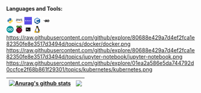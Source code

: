 
**Languages and Tools:**  

<code><img height="20" src="https://raw.githubusercontent.com/github/explore/80688e429a7d4ef2fca1e82350fe8e3517d3494d/topics/python/python.png"></code>
<code><img height="20" src="https://raw.githubusercontent.com/github/explore/80688e429a7d4ef2fca1e82350fe8e3517d3494d/topics/aws/aws.png"></code>
<code><img height="20" src="https://raw.githubusercontent.com/github/explore/80688e429a7d4ef2fca1e82350fe8e3517d3494d/topics/terraform/terraform.png"></code>
<code><img height="20" src="https://raw.githubusercontent.com/github/explore/5c058a388828bb5fde0bcafd4bc867b5bb3f26f3/topics/c/c.png"></code>
<code><img height="20" src="https://raw.githubusercontent.com/github/explore/80688e429a7d4ef2fca1e82350fe8e3517d3494d/topics/go/go.png"></code>    
<code><img height="20" src="https://raw.githubusercontent.com/github/explore/80688e429a7d4ef2fca1e82350fe8e3517d3494d/topics/arduino/arduino.png"></code> 
<code><img height="20" src="https://raw.githubusercontent.com/github/explore/80688e429a7d4ef2fca1e82350fe8e3517d3494d/topics/raspberry-pi/raspberry-pi.png"></code> 
<code><img height="20" src="https://raw.githubusercontent.com/github/explore/aca0b3b69ca680013b925338b0cc428190aa42dc/topics/cli/cli.png"></code>
<code><img height="20" src="https://raw.githubusercontent.com/github/explore/80688e429a7d4ef2fca1e82350fe8e3517d3494d/topics/linux/linux.png"></code>
https://raw.githubusercontent.com/github/explore/80688e429a7d4ef2fca1e82350fe8e3517d3494d/topics/docker/docker.png
https://raw.githubusercontent.com/github/explore/80688e429a7d4ef2fca1e82350fe8e3517d3494d/topics/jupyter-notebook/jupyter-notebook.png
https://raw.githubusercontent.com/github/explore/01ea2a586e5da744792d0ccfce2f68b861f29301/topics/kubernetes/kubernetes.png


| <a href="https://github.com/anuraghazra/github-readme-stats"><img align="center" src="https://github-readme-stats.vercel.app/api?username=dazzag24&show_icons=true&include_all_commits=true&theme=buefy&hide_border=true" alt="Anurag's github stats" /></a> | <a href="https://github.com/anuraghazra/github-readme-stats"><img align="center" src="https://github-readme-stats.vercel.app/api/top-langs/?username=dazzag24&layout=compact&theme=buefy&hide_border=true" /></a> |
| ------------- | ------------- |

